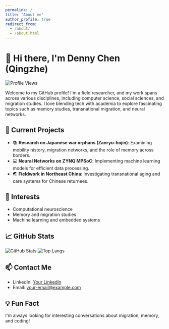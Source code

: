 ```yaml
---
permalink: /
title: "About me"
author_profile: true
redirect_from: 
  - /about/
  - /about.html
---
```


# 👋 Hi there, I'm Denny Chen (Qingzhe)  
![Profile Views](https://komarev.com/ghpvc/?username=your-username&style=flat-square&color=blue)

Welcome to my GitHub profile! I'm a field researcher, and my work spans across various disciplines, including computer science, social sciences, and migration studies. I love blending tech with academia to explore fascinating topics such as memory studies, transnational migration, and neural networks.

## 🔭 Current Projects
- 📚 **Research on Japanese war orphans (Zanryu-hojin)**: Examining mobility history, migration networks, and the role of memory across borders.
- 💻 **Neural Networks on ZYNQ MPSoC**: Implementing machine learning models for efficient data processing.
- 🌏 **Fieldwork in Northeast China**: Investigating transnational aging and care systems for Chinese returnees.

## 🌱 Interests
- Computational neuroscience
- Memory and migration studies
- Machine learning and embedded systems

## 📈 GitHub Stats
![GitHub Stats](https://github-readme-stats.vercel.app/api?username=your-username&show_icons=true&theme=radical)
![Top Langs](https://github-readme-stats.vercel.app/api/top-langs/?username=your-username&layout=compact&theme=radical)

## 📫 Contact Me
- LinkedIn: [Your LinkedIn](https://linkedin.com/in/your-username)
- Email: your-email@example.com

## 💡 Fun Fact
I'm always looking for interesting conversations about migration, memory, and coding!

